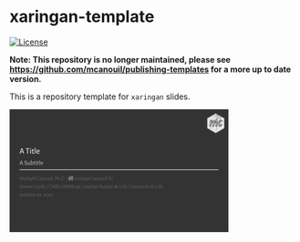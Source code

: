 
<!-- README.md is generated from README.Rmd. Please edit that file -->

# xaringan-template

<!-- badges: start -->

[![License](https://img.shields.io/github/license/mcanouil/xaringan-template)](LICENSE)
<!-- badges: end -->

**Note: This repository is no longer maintained,
please see https://github.com/mcanouil/publishing-templates
for a more up to date version.**

This is a repository template for `xaringan` slides.

<a href="thumbs/title_slide.png"><img alt="Title Slide" src="thumbs/title_slide_thumb.png" width="384" height="216"></a>

